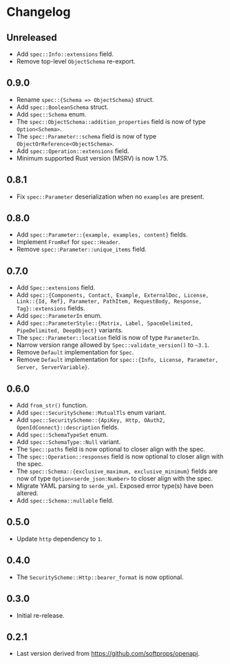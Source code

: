 # Changelog

## Unreleased

- Add `spec::Info::extensions` field.
- Remove top-level `ObjectSchema` re-export.

## 0.9.0

- Rename `spec::{Schema => ObjectSchema}` struct.
- Add `spec::BooleanSchema` struct.
- Add `spec::Schema` enum.
- The `spec::ObjectSchema::addition_properties` field is now of type `Option<Schema>`.
- The `spec::Parameter::schema` field is now of type `ObjectOrReference<ObjectSchema>`.
- Add `spec::Operation::extensions` field.
- Minimum supported Rust version (MSRV) is now 1.75.

## 0.8.1

- Fix `spec::Parameter` deserialization when no `examples` are present.

## 0.8.0

- Add `spec::Parameter::{example, examples, content}` fields.
- Implement `FromRef` for `spec::Header`.
- Remove `spec::Parameter::unique_items` field.

## 0.7.0

- Add `Spec::extensions` field.
- Add `spec::{Components, Contact, Example, ExternalDoc, License, Link::{Id, Ref}, Parameter, PathItem, RequestBody, Response, Tag}::extensions` fields.
- Add `spec::ParameterIn` enum.
- Add `spec::ParameterStyle::{Matrix, Label, SpaceDelimited, PipeDelimited, DeepObject}` variants.
- The `spec::Parameter::location` field is now of type `ParameterIn`.
- Narrow version range allowed by `Spec::validate_version()` to `~3.1`.
- Remove `Default` implementation for `Spec`.
- Remove `Default` implementation for `spec::{Info, License, Parameter, Server, ServerVariable}`.

## 0.6.0

- Add `from_str()` function.
- Add `spec::SecurityScheme::MutualTls` enum variant.
- Add `spec::SecurityScheme::{ApiKey, Http, OAuth2, OpenIdConnect}::description` fields.
- Add `spec::SchemaTypeSet` enum.
- Add `spec::SchemaType::Null` variant.
- The `Spec::paths` field is now optional to closer align with the spec.
- The `spec::Operation::responses` field is now optional to closer align with the spec.
- The `spec::Schema::{exclusive_maximum, exclusive_minimum}` fields are now of type `Option<serde_json:Number>` to closer align with the spec.
- Migrate YAML parsing to `serde_yml`. Exposed error type(s) have been altered.
- Add `spec::Schema::nullable` field.

## 0.5.0

- Update `http` dependency to `1`.

## 0.4.0

- The `SecurityScheme::Http::bearer_format` is now optional.

## 0.3.0

- Initial re-release.

## 0.2.1

- Last version derived from <https://github.com/softprops/openapi>.
